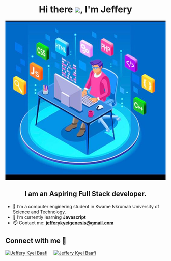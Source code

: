 <h1 align="center"> Hi there <img src ="https://user-images.githubusercontent.com/79151294/164762206-b90b4e56-58ac-4d89-baf2-f9132ccabcdb.gif" width="30px" height:"30px">, I'm Jeffery </h1>

<p align="center">
  <img src="https://github.com/RansfordGenesis/RansfordGenesis/blob/main/dev.jpg" alt="Dev" width ="950px" height="500px">
</p>

<h2 align="center">I am an Aspiring Full Stack developer.</h2>


<!-- ABOUT ME -->
<section>

- 🔭 I’m a computer enginering student in Kwame Nkrumah University of Science and Technology.
- 🌱 I’m currently learning **Javascript**
- 📫 Contact me: **jefferykyeigenesis@gmail.com**
	
</section>
<section>
	<h2>Connect with me 🤝</h2>
	<a href="https://www.linkedin.com/in/jeffery-kyei-baafi/" target ="_blank"><img src="https://raw.githubusercontent.com/rahuldkjain/github-profile-readme-generator/master/src/images/icons/Social/linked-in-alt.svg" alt="Jeffery Kyei Baafi" width="45px" height="45px"/></a>
	<span>&nbsp;  </span>
	<span>&nbsp;  </span>
        <a href="https://twitter.com/_ransfordgenesis" target ="_blank"><img src="https://raw.githubusercontent.com/rahuldkjain/github-profile-readme-generator/master/src/images/icons/Social/twitter.svg" alt=" Jeffery Kyei Baafi" width="45px" height="45px"/></a>
	<span>&nbsp;  </span>
	<span>&nbsp;  </span>
</section>
